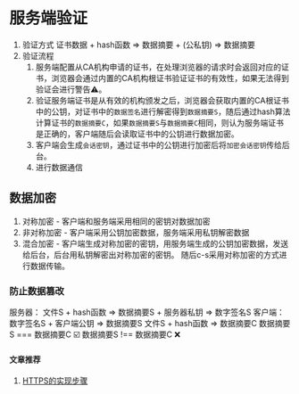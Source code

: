 # 服务端验证
1. 验证方式
    证书数据 + hash函数 => 数据摘要 + (公私钥) => 数据摘要
2. 验证流程
    1. 服务端配置从CA机构申请的证书，在处理浏览器的请求时会返回对应的证书，浏览器会通过内置的CA机构根证书验证证书的有效性，如果无法得到验证会进行警告⚠️。
    2. 验证服务端证书是从有效的机构颁发之后，浏览器会获取内置的CA根证书中的公钥，对证书中的`数据签名`进行解密得到`数据摘要S`，随后通过hash算法计算证书的`数据摘要C`，如果`数据摘要S`与`数据摘要C`相同，则认为服务端证书是正确的，客户端随后会读取证书中的公钥进行数据加密。
    3. 客户端会生成`会话密钥`，通过证书中的公钥进行加密后将`加密会话密钥`传给后台。
    4. 进行数据通信

## 数据加密

1. 对称加密 - 客户端和服务端采用相同的密钥对数据加密
2. 非对称加密 - 客户端采用公钥加密数据，服务端采用私钥解密数据
3. 混合加密 - 客户端生成对称加密的密钥，用服务端生成的公钥加密数据，发送给后台，后台用私钥解密出对称加密的密钥。 随后c-s采用对称加密的方式进行数据传输。

### 防止数据篡改

服务器：
    文件S + hash函数 => 数据摘要S + 服务器私钥 => 数字签名S
客户端：
    数字签名S + 客户端公钥 => 数据摘要S
    文件S + hash函数 => 数据摘要C
    数据摘要S === 数据摘要C ☑️
    数据摘要S !== 数据摘要C ❌

#### 文章推荐

1. [HTTPS的实现步骤](https://juejin.cn/post/6844904150115827725#heading-1)